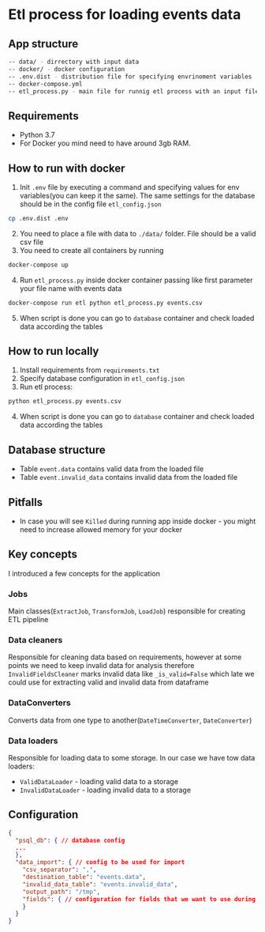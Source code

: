 # Etl process for loading events data

## App structure

```bash
-- data/ - dirrectory with input data
-- docker/ - docker configuration
-- .env.dist - distribution file for specifying envrinoment variables
-- docker-compose.yml
-- etl_process.py - main file for runnig etl process with an input file
```

## Requirements

- Python 3.7
- For Docker you mind need to have around 3gb RAM. 

## How to run with docker

1. Init `.env` file by executing a command and specifying values for env variables(you can keep it the same). The same settings for the database should be in the config file `etl_config.json` 
```bash
cp .env.dist .env
```
2. You need to place a file with data to `./data/` folder. File should be a valid csv file
3. You need to create all containers by running
```bash
docker-compose up
```
4. Run `etl_process.py` inside docker container passing like first parameter your file name with events data
```bash
docker-compose run etl python etl_process.py events.csv
```
5. When script is done you can go to `database` container and check loaded data according the tables

## How to run locally

1. Install requirements from `requirements.txt`
2. Specify database configuration in `etl_config.json`
3. Run etl process:
```bash
python etl_process.py events.csv
```
4. When script is done you can go to `database` container and check loaded data according the tables

## Database structure

- Table `event.data` contains valid data from the loaded file
- Table `event.invalid_data` contains invalid data from the loaded file
 
## Pitfalls

- In case you will see `Killed` during running app inside docker  - you might need to increase allowed memory for your docker

## Key concepts

I introduced a few concepts for the application

### Jobs

Main classes(`ExtractJob`, `TransformJob`, `LoadJob`) responsible for creating ETL pipeline

### Data cleaners

Responsible for cleaning data based on requirements, however at some points we need to keep invalid data for analysis therefore `InvalidFieldsCleaner` marks invalid data like `_is_valid=False` which late we could use for extracting valid and invalid data from dataframe


### DataConverters

Converts data from one type to another(`DateTimeConverter`, `DateConverter`)

### Data loaders

Responsible for loading data to some storage. In our case we have tow data loaders: 
- `ValidDataLoader` - loading valid data to a storage
- `InvalidDataLoader` - loading invalid data to a storage


## Configuration

```json
{
  "psql_db": { // database config
  ...
  },
  "data_import": { // config to be used for import
    "csv_separator": ",",
    "destination_table": "events.data",
    "invalid_data_table": "events.invalid_data",
    "output_path": "/tmp",
    "fields": { // configuration for fields that we want to use during the ETL process
    }
  }
}    
```
